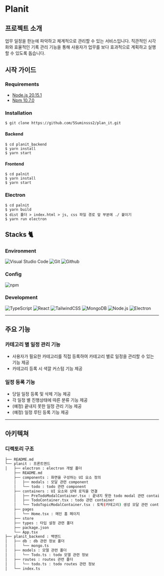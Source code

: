 # Planit
## 프로젝트 소개

업무 일정을 한눈에 파악하고 체계적으로 관리할 수 있는 서비스입니다.
직관적인 시각화와 효율적인 기록 관리 기능을 통해 사용자가 업무를 보다 효과적으로 계획하고 실행할 수 있도록 돕습니다.

## 시작 가이드
### Requirements

- [Node.js 20.15.1](https://nodejs.org/ca/blog/release/v20.15.1/)
- [Npm 10.7.0](https://www.npmjs.com/package/npm/v/10.7.0)

### Installation
``` bash
$ git clone https://github.com/5Suminsss2/plan_it.git
```
#### Backend
```
$ cd planit_backend
$ yarn install
$ yarn start
```

#### Frontend
```
$ cd palnit
$ yarn install
$ yarn start
```

### Electron 
```
$ cd palnit
$ yarn build
$ dist 폴더 > index.html > js, css 파일 경로 앞 부분에 ./ 붙이기
$ yarn run electron
```

## Stacks 🐈

### Environment
![Visual Studio Code](https://img.shields.io/badge/Visual%20Studio%20Code-007ACC?style=for-the-badge&logo=Visual%20Studio%20Code&logoColor=white)
![Git](https://img.shields.io/badge/Git-F05032?style=for-the-badge&logo=Git&logoColor=white)
![Github](https://img.shields.io/badge/GitHub-181717?style=for-the-badge&logo=GitHub&logoColor=white)             

### Config
![npm](https://img.shields.io/badge/npm-CB3837?style=for-the-badge&logo=npm&logoColor=white)        

### Development
![TypeScript](https://img.shields.io/badge/TypeScript-3178C6?style=for-the-badge&logo=TypeScript&logoColor=white)
![React](https://img.shields.io/badge/React-20232A?style=for-the-badge&logo=react&logoColor=61DAFB)
![TailwindCSS](https://img.shields.io/badge/TailwindCSS-06B6D4?style=for-the-badge&logo=TailwindCSS&logoColor=white)
![MongoDB](https://img.shields.io/badge/MongoDB-47A248?style=for-the-badge&logo=MongoDB&logoColor=white)
![Node.js](https://img.shields.io/badge/Node.js-339933?style=for-the-badge&logo=Node.js&logoColor=white)
![Electron](https://img.shields.io/badge/Electron-47848F?style=for-the-badge&logo=Electron&logoColor=white)



---
## 주요 기능 

### 카테고리 별 일정 관리 기능
- 사용자가 필요한 카테고리를 직접 등록하여 카테고리 별로 일정을 관리할 수 있는 기능 제공
- 카테고리 등록 시 색깔 커스텀 기능 제공

### 일정 등록 기능
- 당일 일정 등록 및 삭제 기능 제공
- 각 일정 별 진행상태에 따른 분류 기능 제공
- (예정) 끝내지 못한 일정 관리 기능 제공 
- (예정) 일정 루틴 등록 기능 제공

---
## 아키텍쳐

### 디렉토리 구조
```bash
├── README.md
└── planit : 프론트엔드
│   ├── electron : electron 개발 폴더
    ├── README.md
    ├── components : 화면을 구성하는 UI 요소 정의
    │   ├── modals : 모달 관련 component
    │   └── todo : todo 관련 component
    ├── containers : UI 요소와 상태 로직을 연결
    │   ├── PreTodoModalContainer.tsx : 끝내지 못한 todo modal 관련 container
    │   ├── TodoContainer.tsx : todo 관련 container
    │   └── TodoTopicModalContainer.tsx : 토픽(카테고리) 생성 모달 관련 container
    ├── pages 
    │   └── Home.tsx : 메인 홈 페이지
    ├── store 
    ├── types : 타입 설정 관련 폴더
    ├── package.json
    └── App.tsx
├── planit_backend : 백엔드
│   ├── db : db 관련 정보 폴더
│   │   └── mongo.ts
│   ├── models : 모델 관련 폴더
│   │   └── Todo.ts : todo 모델 관련 정보
│   ├── routes : routes 관련 폴더
│   │   └── todo.ts : todo routes 관련 정보
│   └── index.ts
```
